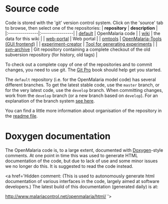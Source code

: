 # Source code #

Code is stored with the 'git' version control system. Click on the 'source' tab to browse, then select one of the repositories:
| **repository** | **description** |
|:---------------|:----------------|
| [default](http://code.google.com/p/openmalaria/source/browse/) | OpenMalaria code |
| [wiki](http://code.google.com/p/openmalaria/source/browse?repo=wiki) | the data for this wiki |
| [web-portal](http://code.google.com/p/openmalaria/source/browse?repo=web-portal) | Web portal |
| [omtools](http://code.google.com/p/openmalaria/source/browse?repo=omtools) | [OpenMalaria-Tools (GUI frontend)](openmalariaTools.md) |
| [experiment-creator](http://code.google.com/p/openmalaria/source/browse?repo=experiment-creator) | [Tool for generating experiments](ExperimentDesign.md) |
| [svn-archive](http://code.google.com/p/openmalaria/source/browse?repo=svn-archive) | Git repository containing a complete checkout of the old subversion repository (for history, old tags) |

To check out a complete copy of one of the repositories and to commit changes, you need to use git. The [Git Pro](http://git-scm.com/book) book should help get you started.

The `default` repository (i.e. for the OpenMalaria model code) has several different branches. To get the latest stable code, use the `master` branch, or for the very latest code, use the `develop` branch. When committing changes, work from the `develop` branch (or a new branch based on `develop`). For an explanation of the branch system [see here](http://nvie.com/posts/a-successful-git-branching-model/).

You can find a little more information about organisation of the repository in the [readme file](http://code.google.com/p/openmalaria/source/browse/README.txt).


# Doxygen documentation #

The OpenMalaria code is, to a large extent, documented with [Doxygen](http://www.doxygen.org/)-style comments. At one point in time this was used to generate HTML documentation of the code, but due to lack of use and some minor issues we no longer do this. It is suggested to read the code instead.

<a href='Hidden comment: 
(This is used to autonomously generate html documentation of various interfaces in the code, largely aimed at software developers.) The latest build of this documentation (generated daily) is at:

http://www.malariacontrol.net/openmalaria/html/
'></a>